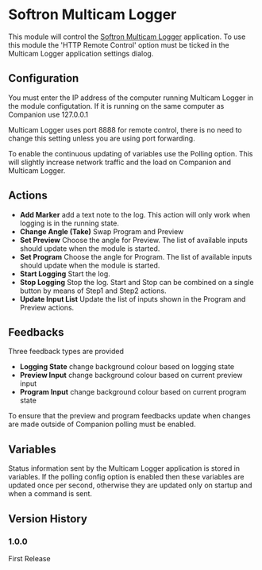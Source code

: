 # Softron Multicam Logger

This module will control the [Softron Multicam Logger](https://softron.tv/products/record/multicam-logger) application. To use this module the 'HTTP Remote Control' option must be ticked in the Multicam Logger application settings dialog.

## Configuration
You must enter the IP address of the computer running Multicam Logger in the module configutation. If it is running on the same computer as Companion use 127.0.0.1

Multicam Logger uses port 8888 for remote control, there is no need to change this setting unless you are using port forwarding.

To enable the continuous updating of variables use the Polling option. This will slightly increase network traffic and the load on Companion and Multicam Logger.

## Actions

- **Add Marker** add a text note to the log. This action will only work when logging is in the running state.
- **Change Angle (Take)** Swap Program and Preview
- **Set Preview** Choose the angle for Preview. The list of available inputs should update when the module is started.
- **Set Program** Choose the angle for Program. The list of available inputs should update when the module is started.
- **Start Logging** Start the log.
- **Stop Logging** Stop the log. Start and Stop can be combined on a single button by means of Step1 and Step2 actions.
- **Update Input List** Update the list of inputs shown in the Program and Preview actions.

## Feedbacks
Three feedback types are provided

- **Logging State** change background colour based on logging state
- **Preview Input** change background colour based on current preview input
- **Program Input** change background colour based on current program state

To ensure that the preview and program feedbacks update when changes are made outside of Companion polling must be enabled.

## Variables
Status information sent by the Multicam Logger application is stored in variables. If the polling config option is enabled then these variables are updated once per second, otherwise they are updated only on startup and when a command is sent.

## Version History

### 1.0.0
First Release